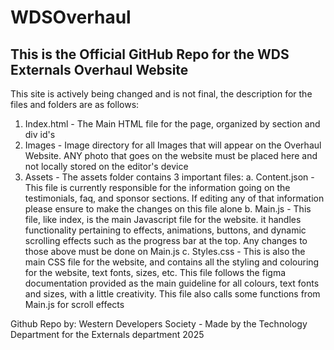 # WDSOverhaul

This is the Official GitHub Repo for the WDS Externals Overhaul Website
------------------------------------------------------------------------
This site is actively being changed and is not final, the description for the files and folders are as follows:

1. Index.html - The Main HTML file for the page, organized by section and div id's
2. Images - Image directory for all Images that will appear on the Overhaul Website. ANY photo that goes on the website must be placed here and not locally stored on the editor's device
3. Assets - The assets folder contains 3 important files:
   a. Content.json - This file is currently responsible for the information going on the testimonials, faq, and sponsor sections. If editing any of that information please ensure to make the changes on this file alone
   b. Main.js - This file, like index, is the main Javascript file for the website. it handles functionality pertaining to effects, animations, buttons, and dynamic scrolling effects such as the progress bar at the top. Any changes to those above must be done on Main.js
   c. Styles.css - This is also the main CSS file for the website, and contains all the styling and colouring for the website, text fonts, sizes, etc. This file follows the figma documentation provided as the main guideline for all colours, text fonts and sizes, with a little creativity. This file also calls some functions from Main.js for scroll effects


Github Repo by:
Western Developers Society - Made by the Technology Department for the Externals department
2025
